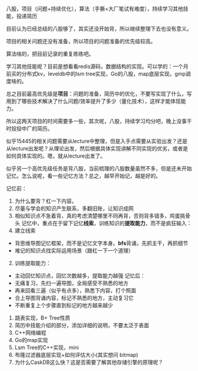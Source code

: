 八股，项目（问题+持续优化），算法（手撕+大厂笔试有难度），持续学习其他技能，投递简历

目前认为已经总结的八股够了，其实还没开始背，所以继续整理下去也没有意义。

项目的相关问题还没有准备，所以项目的问题准备的优先级较高。

算法啥的，把目前记录的重复练练吧。

学习其他技能呢？目前是想看看redis源码，数据结构的实现。可以学的：一个月前买的分布式kv，leveldb中的lsm tree实现，Go的八股，map底层实现，gmp调度啥的。

总之目前最高优先级是**项目**：问题的准备，简历中的优化，不要写实现了什么，写用到了哪些技术解决了什么问题/效率提升了多少（量化技术），这样才能体现能力。

所以这两天项目的时间需要多一些，其次呢，八股，持续学习均分吧，晚上没事干时投投中厂的简历。

似乎15445的相关问题需要从lecture中整理，但是入手点需要从实验出发？还是从lecture出发呢？从理论出发，然后根据具体实现讲解不同实现的优劣，或者是如何具体实现的。嗯，就从lecture出发了。

似乎另一个高优先级任务是背八股，当前梳理的八股数量虽然不多，但是还未开始记忆。怎么说呢，看一些记忆方法？总之，越早开始记，越是好的。

记忆前：
1. 为什么要背？杠一下内容。
2. 尽量与学会的知识产生联系，多翻旧账，让知识成网
3. 相似知识点不急着背，真的考虑清楚哪里不同再背，否则背多错多，鸡蛋挑骨头
记忆中，重点在于留下记忆**线索**，训练知识的**提取能力**，而不是疯狂输入：
1. 建立线索
  - 背思维导图记忆框架，而不是记忆文字本身。**bfs**背诵，先抓主干，再抓细节
  - 难记的知识点找实际运用场景（跟杠一下一个道理）
2. 训练提取能力：
  - 主动回忆知识点，回忆次数越多，提取能力越强
记忆后：
- 无痛复习，先扫一遍导图，全局感受不熟悉的地方
- 再来回看三遍（似乎有点多），熟悉下内容，打个照面
- 合上导图背诵内容，标记不熟悉的地方，主动复习它
- 不断重复上个步骤直到标记的地方越来越少

1. 跳表实现，B+ Tree性质
2. 简历中技能介绍的部分，添加详细的说明，不要太泛于表面
3. C++网络编程
4. Go的map实现
5. Lsm Tree的C++实现，mini
6. 布隆过滤器底层实现+如何评估大小(其实想问 bitmap)
7. 为什么CaskDB这么快？这是否需要了解其他存储引擎的原理呢？

